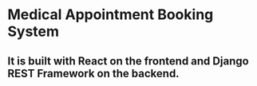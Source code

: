 # Medical Appointment Booking System

## It is built with React on the frontend and Django REST Framework on the backend.
